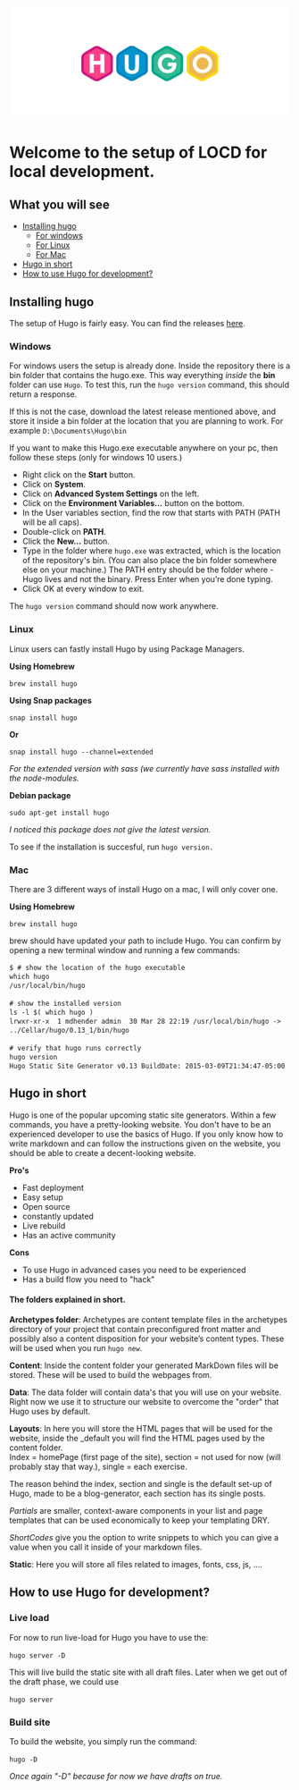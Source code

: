![](./resources/hugo-static-site-generator.jpg)

# Welcome to the setup of LOCD for local development.

## What you will see
- [Installing hugo](#Installing-hugo)
	- [For windows](#Windows)
	- [For Linux](#Linux)
	- [For Mac](#Mac)
- [Hugo in short](#Hugo-in-short)
- [How to use Hugo for development?](#How-to-use-Hugo-for-development?)

## Installing hugo

The setup of Hugo is fairly easy. You can find the releases [here](https://github.com/gohugoio/hugo/releases).

### Windows

For windows users the setup is already done.
Inside the repository there is a bin folder that contains the hugo.exe. This way everything *inside* the **bin** folder can use `Hugo`.
To test this, run the `hugo version` command, this should return a response.

If this is not the case, download the latest release mentioned above, and store it inside a bin folder at the location that you are planning to work.
For example `D:\Documents\Hugo\bin`

If you want to make this Hugo.exe executable anywhere on your pc, then follow these steps (only for windows 10 users.)

- Right click on the **Start** button.
- Click on **System**.
- Click on **Advanced System Settings** on the left.
- Click on the **Environment Variables…** button on the bottom.
- In the User variables section, find the row that starts with PATH (PATH will be all caps).
- Double-click on **PATH**.
- Click the **New…** button.
- Type in the folder where `hugo.exe` was extracted, which is the location of the repository's bin. (You can also place the bin folder somewhere else on your machine.) The PATH entry should be the folder where - Hugo lives and not the binary. Press Enter when you’re done typing.
- Click OK at every window to exit.

The `hugo version` command should now work anywhere.


### Linux

Linux users can fastly install Hugo by using Package Managers.

**Using Homebrew**
```
brew install hugo
```

**Using Snap packages**
```
snap install hugo
```
**Or**
```
snap install hugo --channel=extended
```
*For the extended version with sass (we currently have sass installed with the node-modules.*

**Debian package**
```
sudo apt-get install hugo
```
*I noticed this package does not give the latest version.*

To see if the installation is succesful, run `hugo version.`


### Mac

There are 3 different ways of install Hugo on a mac, I will only cover one.

**Using Homebrew**
```
brew install hugo
```
brew should have updated your path to include Hugo. You can confirm by opening a new terminal window and running a few commands:

```
$ # show the location of the hugo executable
which hugo
/usr/local/bin/hugo

# show the installed version
ls -l $( which hugo )
lrwxr-xr-x  1 mdhender admin  30 Mar 28 22:19 /usr/local/bin/hugo -> ../Cellar/hugo/0.13_1/bin/hugo

# verify that hugo runs correctly
hugo version
Hugo Static Site Generator v0.13 BuildDate: 2015-03-09T21:34:47-05:00
```


## Hugo in short

Hugo is one of the popular upcoming static site generators. Within a few commands, you have a pretty-looking website.
You don't have to be an experienced developer to use the basics of Hugo. If you only know how to write markdown and can follow the instructions given on the website, you should be able to create a decent-looking website.

**Pro's**
- Fast deployment
- Easy setup
- Open source
- constantly updated
- Live rebuild
- Has an active community 

**Cons**
- To use Hugo in advanced cases you need to be experienced
- Has a build flow you need to "hack"

#### The folders explained in short.

**Archetypes folder**: Archetypes are content template files in the archetypes directory of your project that contain preconfigured front matter and possibly also a content disposition for your website’s content types. These will be used when you run `hugo new`.

**Content**: Inside the content folder your generated MarkDown files will be stored. These will be used to build the webpages from.

**Data**: The data folder will contain data's that you will use on your website. Right now we use it to structure our website to overcome the "order" that Hugo uses by default.

**Layouts**: In here you will store the HTML pages that will be used for the website, inside the _default you will find the HTML pages used by the content folder.  
Index = homePage (first page of the site), section = not used for now (will probably stay that way.), single = each exercise.

The reason behind the index, section and single is the default set-up of Hugo, made to be a blog-generator, each section has its single posts.

*Partials* are smaller, context-aware components in your list and page templates that can be used economically to keep your templating DRY.

*ShortCodes* give you the option to write snippets to which you can give a value when you call it inside of your markdown files.

**Static**: Here you will store all files related to images, fonts, css, js, ....


## How to use Hugo for development?

### Live load

For now to run live-load for Hugo you have to use the:

`hugo server -D`

This will live build the static site with all draft files.
Later when we get out of the draft phase, we could use

`hugo server`

### Build site

To build the website, you simply run the command:

`hugo -D`

*Once again "-D" because for now we have drafts on true.*

